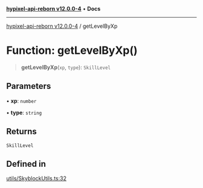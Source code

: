 [**hypixel-api-reborn v12.0.0-4**](../README.md) • **Docs**

***

[hypixel-api-reborn v12.0.0-4](../globals.md) / getLevelByXp

# Function: getLevelByXp()

> **getLevelByXp**(`xp`, `type`): `SkillLevel`

## Parameters

• **xp**: `number`

• **type**: `string`

## Returns

`SkillLevel`

## Defined in

[utils/SkyblockUtils.ts:32](https://github.com/Kathund/REBORN-docs-TEST/blob/1c14a4fa83649d1c26475bdd62d394bf5095b016/src/utils/SkyblockUtils.ts#L32)
